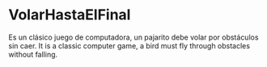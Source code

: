 # VolarHastaElFinal
Es un clásico juego de computadora, un pajarito debe volar por obstáculos sin caer. It is a classic computer game, a bird must fly through obstacles without falling.
